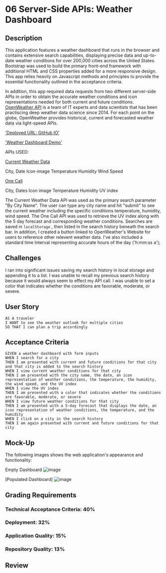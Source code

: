  # 06 Server-Side APIs: Weather Dashboard

## Description

This application features a weather dashboard that runs in the browser and contains extensive search capabilities, displaying precise data and up-to-date weather conditions for over 200,000 cities across the United States. Bootstrap was used to build the primary front-end framework with additional HTML and CSS properties added for a more responsive design. This app relies heavily on Javascript methods and principles to provide the essential functionality outlined in the acceptance criteria.  

In addition, this app required data requests from two different server-side APIs in order to obtain the accurate weather conditions and icon representations needed for both current and future conditions. [OpenWeather API](https://openweathermap.org/api) is a team of IT experts and data scientists that has been practiscing deep weather data science since 2014. For each point on the globe, OpenWeather provides historical, current and forecasted weather data via light-speed APIs.

['Deployed URL: GitHub IO'](https://rdevans87.github.io/Weather-Dashboard-March-6-2021/)

['Weather Dashboard Demo'](https://drive.google.com/file/d/1Pj8Op6adoKpHlrFWq2rpeH2I7ptYbjZb/view)


APIs USED:

[Current Weather Data](https://openweathermap.org/current) 

City, Date
Icon-image
Temperature
Humidity
Wind Speed


[One Call](https://openweathermap.org/api/one-call-api) 

City, Dates
Icon image
Temperature
Humidity
UV index

The Current Weather Data API was used as the primary search parameter "By City Name". The user can type any city name and hit "submit" to see the current weather including the specific conditions temperature, humidity, wind speed. The One Call API was used to retrieve the UV index along with the 5 day forecast and corresponding weather conditions. Searches are saved in  `localStorage` , then listed in the search history beneath the search bar. In addition, I created a button linked to OpenWeather's Website for users to reference other relevent weather data. I've also included a standard time Interval representing accurate hours of the day ('h:mm:ss a'); 

## Challenges
I ran into significant issues saving my search history in local storage and appending it to a list.
I was unable to recall my previous search history because it would always seem to effect my API call.
I was unable to set a color that indicates whether the conditions are favorable, moderate, or severe.


## User Story

```
AS A traveler
I WANT to see the weather outlook for multiple cities
SO THAT I can plan a trip accordingly
```

## Acceptance Criteria

```
GIVEN a weather dashboard with form inputs
WHEN I search for a city
THEN I am presented with current and future conditions for that city and that city is added to the search history
WHEN I view current weather conditions for that city
THEN I am presented with the city name, the date, an icon representation of weather conditions, the temperature, the humidity, the wind speed, and the UV index
WHEN I view the UV index
THEN I am presented with a color that indicates whether the conditions are favorable, moderate, or severe
WHEN I view future weather conditions for that city
THEN I am presented with a 5-day forecast that displays the date, an icon representation of weather conditions, the temperature, and the humidity
WHEN I click on a city in the search history
THEN I am again presented with current and future conditions for that city
```

## Mock-Up

The following images shows the web application's appearance and functionality:

Empty Dashboard 
![image](https://user-images.githubusercontent.com/74195719/115356454-ad004680-a189-11eb-9444-c754d37ccdc7.png)

[Populated Dashboard]
![image](https://user-images.githubusercontent.com/74195719/115356719-efc21e80-a189-11eb-8eab-96f974b90bff.png)


## Grading Requirements

### Technical Acceptance Criteria: 40%

### Deployment: 32%

### Application Quality: 15%

### Repository Quality: 13%

## Review


